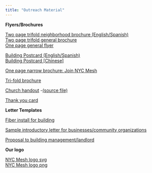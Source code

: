 ```yaml
---
title: "Outreach Material"
---
```


**Flyers/Brochures**

[Two page trifold neighborhood brochure (English/Spanish)](https://docs.google.com/presentation/d/1mKzGT6Scrkv27Hb_lb7oOLWi_fGDoIHwEBJtcxI64PQ/edit?usp=sharing)  
[Two page trifold general brochure](Brochure.pdf)  
[One page general flyer](Priorities-One-Pager.pdf)  

[Building Postcard (English/Spanish)](https://docs.google.com/presentation/d/1WqvYEiE_J_LPH_eGNaouarhXnnWj8nOyKsJ9WlqPBPc/edit?usp=sharing)  
[Building Postcard [Chinese]](flyer-chinese.jpg)

[One page narrow brochure: Join NYC Mesh](NYC_Mesh_Brochure_02.jpg)

[Tri-fold brochure](meshmail.pdf)

[Church handout](church.pdf) -[(source file)](https://docs.google.com/document/d/1duBRyzncVxuODrXyH7ooDki2LEmwcyuOtkZJjcC3loo/edit?usp=sharing)

[Thank you card](NYCMesh_ThankYou.pdf)

**Letter Templates**

[Fiber install for building](https://docs.google.com/document/d/1UTLYMidNWN3XWmzXjnmfF_zHWAyIOqoDm1BtRGWhfoQ/edit?usp=sharing)

[Sample introductory letter for businesses/community organizations](https://docs.google.com/document/d/1_BNWaigV6LNK3PMdgQ8bhw6EDUueLUpRGxrPGZjyl2o/edit?usp=sharing)

[Proposal to building management/landlord](https://docs.google.com/document/d/1hmB5p-Zebi5frNimiwAoC7E-nAoWJGc49R2tNQW010Q/edit?usp=sharing)


**Our logo**

[NYC Mesh logo svg](logo.svg)  
[NYC Mesh logo png](logo.png)
